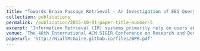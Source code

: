 ```yaml
---
title: "Towards Brain Passage Retrieval - An Investigation of EEG Query Representations"
collection: publications
permalink: /publication/2015-10-01-paper-title-number-5
excerpt: 'Information Retrieval (IR) systems primarily rely on users ability to translate their internal information needs into (text) queries. However, this translation process is often uncertain and cognitively demanding, leading to queries that incompletely or inaccurately represent users' true needs. This challenge is particularly acute for users with ill-defined information needs or physical impairments that limit traditional text input, where the gap between cognitive intent and query expression becomes even more pronounced. Recent neuroscientific studies have explored Brain-Machine Interfaces (BMIs) as a potential solution, aiming to bridge the gap between users' cognitive semantics and their search intentions. However, current approaches attempting to decode explicit text queries from brain signals have shown limited effectiveness in learning robust brain-to-text representations, often failing to capture the nuanced semantic information present in brain patterns. To address these limitations, we propose BPR (Brain Passage Retrieval), a novel framework that eliminates the need for intermediate query translation by enabling direct retrieval of relevant passages from users' brain signals. Our approach leverages dense retrieval architectures to map EEG signals and text passages into a shared semantic space. Through comprehensive experiments on the ZuCo dataset, we demonstrate that BPR achieves up to 8.81% improvement in precision@5 over existing EEG-to-text baselines, while maintaining effectiveness across 30 participants. Our ablation studies reveal the critical role of hard negative sampling and specialised brain encoders in achieving robust cross-modal alignment. These results establish the viability of direct brain-to-passage retrieval and provide a foundation for developing more natural interfaces between users' cognitive states and IR systems.'
venue: 'The 48th International ACM SIGIR Conference on Research and Development in Information Retrieval'
paperurl: 'http://NiallMcGuire.github.io/files/BPR.pdf'
---
```

